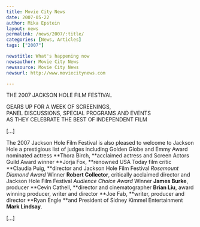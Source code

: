 ```yaml
---
title: Movie City News 
date: 2007-05-22
author: Mika Epstein
layout: news
permalink: /news/2007/:title/
categories: [News, Articles]
tags: ["2007"]

newstitle: What's happening now
newsauthor: Movie City News
newssource: Movie City News
newsurl: http://www.moviecitynews.com

---
```


THE 2007 JACKSON HOLE FILM FESTIVAL

  
GEARS UP FOR A WEEK OF SCREENINGS,  
PANEL DISCUSSIONS, SPECIAL PROGRAMS AND EVENTS  
AS THEY CELEBRATE THE BEST OF INDEPENDENT FILM

[...]

The 2007 Jackson Hole Film Festival is also pleased to welcome to Jackson Hole a prestigious list of judges including Golden Globe and Emmy Award nominated actress **Thora Birch, **acclaimed actress and Screen Actors Guild Award winner **Jorja Fox, **renowned USA Today film critic **Claudia Puig, **director and Jackson Hole Film Festival *Rosemount Diamond Award* Winner **Robert Collector**, critically acclaimed director and Jackson Hole Film Festival *Audience Choice Award* Winner **James Burke**, producer **Cevin Cathell, **director and cinematographer **Brian Liu**, award winning producer, writer and director **Joe Fab, **writer, producer and director **Ryan Engle **and President of Sidney Kimmel Entertainment **Mark Lindsay**.

[...]